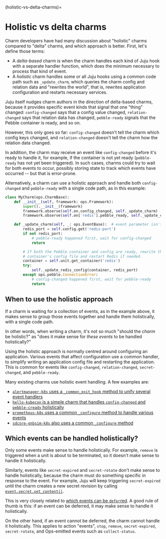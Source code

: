(holistic-vs-delta-charms)=
# Holistic vs delta charms


Charm developers have had many discussion about "holistic" charms compared to "delta" charms, and which approach is better. First, let's define those terms:

* A *delta-based* charm is when the charm handles each kind of Juju hook with a separate handler function, which does the minimum necessary to process that kind of event.
* A *holistic* charm handles some or all Juju hooks using a common code path such as `_update_charm`, which queries the charm config and relation data and "rewrites the world", that is, rewrites application configuration and restarts necessary services.

Juju itself nudges charm authors in the direction of delta-based charms, because it provides specific event kinds that signal that one "thing" changed: `config-changed` says that a config value changed, `relation-changed` says that relation data has changed, `pebble-ready` signals that the Pebble container is ready, and so on.

However, this only goes so far: `config-changed` doesn't tell the charm which config keys changed, and `relation-changed` doesn't tell the charm how the relation data changed.

In addition, the charm may receive an event like `config-changed` before it's ready to handle it, for example, if the container is not yet ready (`pebble-ready` has not yet been triggered). In such cases, charms could try to wait for both events to occur, possibly storing state to track which events have occurred -- but that is error-prone.

Alternatively, a charm can use a holistic approach and handle both `config-changed` and `pebble-ready` with a single code path, as in this example:

```python
class MyCharm(ops.CharmBase):
    def __init__(self, framework: ops.Framework):
        super().__init__(framework)
        framework.observe(self.on.config_changed, self._update_charm)
        framework.observe(self.on['redis'].pebble_ready, self._update_charm)

    def _update_charm(self, _: ops.EventBase):  # event parameter isn't used
        redis_port = self.config.get('redis-port')
        if not redis_port:
            # pebble-ready happened first, wait for config-changed
            return

        # If both the Pebble container and config are ready, rewrite the
        # container's config file and restart Redis if needed.
        container = self.unit.get_container('redis')
        try:
	        self._update_redis_config(container, redis_port)
	    except ops.pebble.ConnectionError:
	    	# config-changed happened first, wait for pebble-ready
            return
```


## When to use the holistic approach

If a charm is waiting for a collection of events, as in the example above, it makes sense to group those events together and handle them holistically, with a single code path.

In other words, when writing a charm, it's not so much "should the *charm* be holistic?" as "does it make sense for *these events* to be handled holistically?"

Using the holistic approach is normally centred around configuring an application. Various events that affect configuration use a common handler, to simplify writing an application config file and restarting the application.  This is common for events like `config-changed`, `relation-changed`, `secret-changed`, and `pebble-ready`.

Many existing charms use holistic event handling. A few examples are:

- [`alertmanager-k8s` uses a `_common_exit_hook` method to unify several event handlers](https://github.com/canonical/alertmanager-k8s-operator/blob/561f1d8eb1dc6e4511c1c0b3cba444a3ec399464/src/charm.py#L390)
- [`hello-kubecon` is a simple charm that handles `config-changed` and `pebble-cready` holistically](https://github.com/jnsgruk/hello-kubecon/blob/dbd133466dde59ee64f20a732a8f3d2e560ec3b8/src/charm.py#L32-L33)
- [`prometheus-k8s` uses a common `_configure` method to handle various events](https://github.com/canonical/prometheus-k8s-operator/blob/84c6a406ed585cdb7ba40e01a258864987d6f67f/src/charm.py#L221-L230)
- [`sdcore-gnbsim-k8s` also uses a common `_configure` method](https://github.com/canonical/sdcore-gnbsim-k8s-operator/blob/ea2afe069346757b1eb6c02de5b4f50f90e81698/src/charm.py#L84-L92)


## Which events can be handled holistically?

Only some events make sense to handle holistically. For example, `remove` is triggered when a unit is about to be terminated, so it doesn't make sense to handle it holistically.

Similarly, events like `secret-expired` and `secret-rotate` don't make sense to handle holistically, because the charm must do something specific in response to the event. For example, Juju will keep triggering `secret-expired` until the charm creates a new secret revision by calling [`event.secret.set_content()`](https://ops.readthedocs.io/en/latest/#ops.Secret.set_content).

This is very closely related to [which events can be `defer`red](https://juju.is/docs/sdk/how-and-when-to-defer-events). A good rule of thumb is this: if an event can be deferred, it may make sense to handle it holistically.

On the other hand, if an event cannot be deferred, the charm cannot handle it holistically. This applies to action "events", `stop`, `remove`, `secret-expired`, `secret-rotate`, and Ops-emitted events such as `collect-status`.